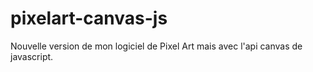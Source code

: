 # pixelart-canvas-js
Nouvelle version de mon logiciel de Pixel Art mais avec l'api canvas de javascript. 
